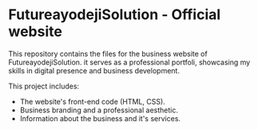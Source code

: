 # FutureayodejiSolution - Official website 

This repository contains the files for the business website of
FutureayodejiSolution. it serves as a professional portfoli, showcasing my skills in digital presence and business development.

This project includes:
* The website's front-end code
  (HTML, CSS).
*  Business branding and a
 professional aesthetic.
*   Information about the business and 
it's services.
